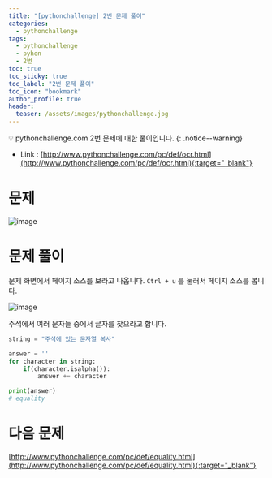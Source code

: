 ```yaml
---
title: "[pythonchallenge] 2번 문제 풀이"
categories:
  - pythonchallenge
tags:
  - pythonchallenge
  - pyhon
  - 2번
toc: true
toc_sticky: true
toc_label: "2번 문제 풀이"
toc_icon: "bookmark"
author_profile: true
header:
  teaser: /assets/images/pythonchallenge.jpg
---
```


💡 pythonchallenge.com 2번 문제에 대한 풀이입니다.
{: .notice--warning}


- Link : [http://www.pythonchallenge.com/pc/def/ocr.html](http://www.pythonchallenge.com/pc/def/ocr.html){:target="_blank"}

# 문제
![image](https://user-images.githubusercontent.com/33647663/154646593-527ec323-21e9-418e-8db5-19e05bb37a5a.png)


# 문제 풀이
문제 화면에서 페이지 소스를 보라고 나옵니다. `Ctrl + u` 를 눌러서 페이지 소스를 봅니다.

![image](https://user-images.githubusercontent.com/33647663/154646718-729830a7-4182-4a9c-af53-ad8f55ec0db3.png)

주석에서 여러 문자들 중에서 글자를 찾으라고 합니다. 


```python
string = "주석에 있는 문자열 복사"

answer = ''
for character in string:
    if(character.isalpha()):
        answer += character

print(answer)
# equality
```


# 다음 문제

[http://www.pythonchallenge.com/pc/def/equality.html](http://www.pythonchallenge.com/pc/def/equality.html){:target="_blank"}


